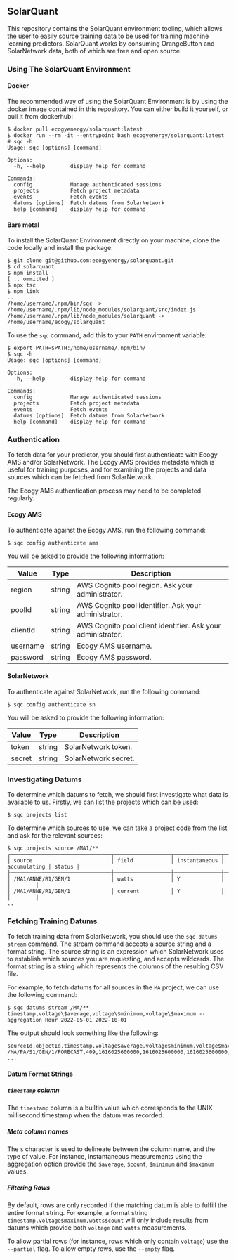 ## SolarQuant

This repository contains the SolarQuant environment tooling, which allows
the user to easily source training data to be used for training machine
learning predictors. SolarQuant works by consuming OrangeButton and
SolarNetwork data, both of which are free and open source.

### Using The SolarQuant Environment

#### Docker

The recommended way of using the SolarQuant Environment is by using the
docker image contained in this repository. You can either build it yourself,
or pull it from dockerhub:

```shell
$ docker pull ecogyenergy/solarquant:latest
$ docker run --rm -it --entrypoint bash ecogyenergy/solarquant:latest
# sqc -h
Usage: sqc [options] [command]

Options:
  -h, --help        display help for command

Commands:
  config            Manage authenticated sessions
  projects          Fetch project metadata
  events            Fetch events
  datums [options]  Fetch datums from SolarNetwork
  help [command]    display help for command
```

#### Bare metal

To install the SolarQuant Environment directly on your machine, clone the code
locally and install the package:

```shell
$ git clone git@github.com:ecogyenergy/solarquant.git
$ cd solarquant
$ npm install
[ .. ommitted ]
$ npx tsc
$ npm link
...
/home/username/.npm/bin/sqc -> /home/username/.npm/lib/node_modules/solarquant/src/index.js
/home/username/.npm/lib/node_modules/solarquant -> /home/username/ecogy/solarquant
```

To use the `sqc` command, add this to your `PATH` environment variable:

```shell
$ export PATH=$PATH:/home/username/.npm/bin/
$ sqc -h
Usage: sqc [options] [command]

Options:
  -h, --help        display help for command

Commands:
  config            Manage authenticated sessions
  projects          Fetch project metadata
  events            Fetch events
  datums [options]  Fetch datums from SolarNetwork
  help [command]    display help for command
```

### Authentication

To fetch data for your predictor, you should first authenticate with Ecogy
AMS and/or SolarNetwork. The Ecogy AMS provides metadata which is useful for
training purposes, and for examining the projects and data sources which
can be fetched from SolarNetwork.

The Ecogy AMS authentication process may need to be completed regularly.

#### Ecogy AMS

To authenticate against the Ecogy AMS, run the following command:

```shell
$ sqc config authenticate ams
```

You will be asked to provide the following information:

| Value    | Type   | Description                                                 |
|----------|--------|-------------------------------------------------------------|
| region   | string | AWS Cognito pool region. Ask your administrator.            |
| poolId   | string | AWS Cognito pool identifier. Ask your administrator.        |
| clientId | string | AWS Cognito pool client identifier. Ask your administrator. |
| username | string | Ecogy AMS username.                                         |
| password | string | Ecogy AMS password.                                         |

#### SolarNetwork

To authenticate against SolarNetwork, run the following command:

```shell
$ sqc config authenticate sn
```

You will be asked to provide the following information:

| Value  | Type   | Description          |
|--------|--------|----------------------|
| token  | string | SolarNetwork token.  |
| secret | string | SolarNetwork secret. |

### Investigating Datums

To determine which datums to fetch, we should first investigate what data is available
to us. Firstly, we can list the projects which can be used:

```shell
$ sqc projects list
```

To determine which sources to use, we can take a project code from the list and ask for
the relevant sources:

```shell
$ sqc projects source /MA1/**
┌────────────────────────────────┬──────────────────┬───────────────┬──────────────┬────────┐
│ source                         │ field            │ instantaneous │ accumulating │ status │
├────────────────────────────────┼──────────────────┼───────────────┼──────────────┼────────┤
│ /MA1/ANNE/R1/GEN/1             │ watts            │ Y             │              │        │
│ /MA1/ANNE/R1/GEN/1             │ current          │ Y             │              │        │
..
```

### Fetching Training Datums

To fetch training data from SolarNetwork, you should use the `sqc datums stream` command.
The stream command accepts a source string and a format string. The source string is
an expression which SolarNetwork uses to establish which sources you are requesting,
and accepts wildcards. The format string is a string which represents the columns of
the resulting CSV file.

For example, to fetch datums for all sources in the `MA` project, we can use the following
command:

```shell
$ sqc datums stream /MA/** timestamp,voltage\$average,voltage\$minimum,voltage\$maximum --aggregation Hour 2022-05-01 2022-10-01
```

The output should look something like the following:

```
sourceId,objectId,timestamp,voltage$average,voltage$minimum,voltage$maximum
/MA/PA/S1/GEN/1/FORECAST,409,1616025600000,1616025600000,1616025600000,1616025600000
...
```

#### Datum Format Strings

##### `timestamp` column

The `timestamp` column is a builtin value which corresponds to the UNIX millisecond timestamp when
the datum was recorded.

##### Meta column names

The `$` character is used to delineate between the column name, and the type of value.
For instance, instantaneous measurements using the aggregation option provide the `$average`,
`$count`, `$minimum` and `$maximum` values.

##### Filtering Rows

By default, rows are only recorded if the matching datum is able to fulfill the entire format
string. For example, a format string `timestamp,voltage$maximum,watts$count` will only include
results from datums which provide both `voltage` and `watts` measurements.

To allow partial rows (for instance, rows which only contain `voltage`) use the `--partial` flag.
To allow empty rows, use the `--empty` flag.
